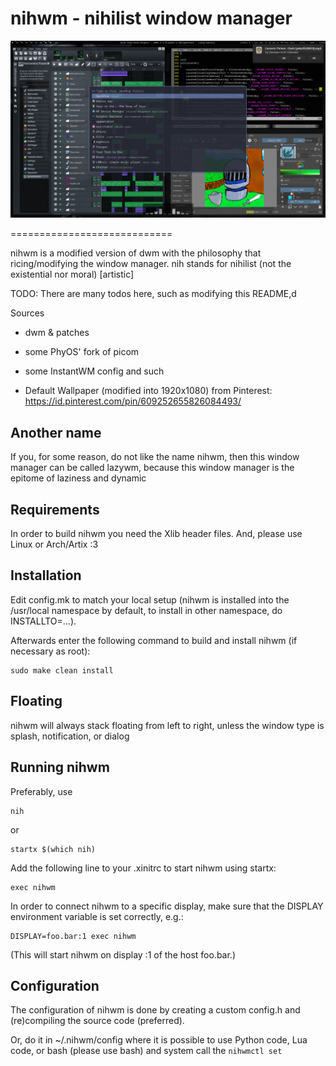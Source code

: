 nihwm - nihilist window manager 
============================
![Screenshot](https://github.com/FaranAiki/nihwm/blob/main/example_screenshot.png)

============================

nihwm is a modified version of dwm with the philosophy that ricing/modifying
the window manager. nih stands for nihilist (not the existential nor moral)
[artistic]

TODO:
	There are many todos here, such as modifying this README,d

Sources
*	dwm & patches
*   some PhyOS' fork of picom
*   some InstantWM config and such

*	Default Wallpaper (modified into 1920x1080) from Pinterest: https://id.pinterest.com/pin/609252655826084493/ 


Another name
------------
If you, for some reason, do not like the name nihwm, then this window manager can be
called lazywm, because this window manager is the epitome of laziness and dynamic

Requirements
------------
In order to build nihwm you need the Xlib header files.
And, please use Linux or Arch/Artix :3

Installation
------------
Edit config.mk to match your local setup (nihwm is installed into
the /usr/local namespace by default, to install in other namespace, do INSTALLTO=...).

Afterwards enter the following command to build and install nihwm (if
necessary as root):

    sudo make clean install

Floating
------------
nihwm will always stack floating from left to right, unless
the window type is splash, notification, or dialog


Running nihwm
-----------
Preferably, use 
    
    nih
    
or 
    
    startx $(which nih)

Add the following line to your .xinitrc to start nihwm using startx:

    exec nihwm

In order to connect nihwm to a specific display, make sure that
the DISPLAY environment variable is set correctly, e.g.:

    DISPLAY=foo.bar:1 exec nihwm

(This will start nihwm on display :1 of the host foo.bar.)

Configuration
-------------
The configuration of nihwm is done by creating a custom config.h
and (re)compiling the source code (preferred).

Or, do it in ~/.nihwm/config
where it is possible to use Python code, Lua code, or bash (please use bash)
and system call the `nihwmctl set`
